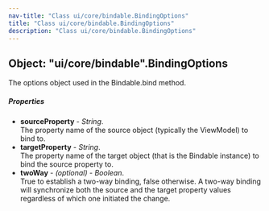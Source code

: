 ```yaml
---
nav-title: "Class ui/core/bindable.BindingOptions"
title: "Class ui/core/bindable.BindingOptions"
description: "Class ui/core/bindable.BindingOptions"
---
```

## Object: "ui/core/bindable".BindingOptions  
The options object used in the Bindable.bind method.

##### Properties
 - **sourceProperty** - _String_.    
  The property name of the source object (typically the ViewModel) to bind to.
 - **targetProperty** - _String_.    
  The property name of the target object (that is the Bindable instance) to bind the source property to.
 - **twoWay** - _(optional)_ - _Boolean_.    
  True to establish a two-way binding, false otherwise. A two-way binding will synchronize both the source and the target property values regardless of which one initiated the change.